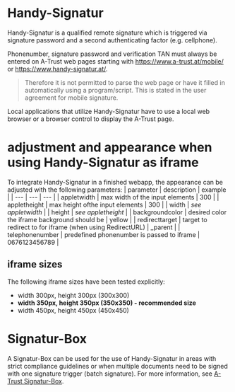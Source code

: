 # Handy-Signatur

Handy-Signatur is a qualified remote signature which is triggered via signature password and a second authenticating factor (e.g. cellphone).

Phonenumber, signature password and verification TAN must always be entered on A-Trust web pages starting with https://www.a-trust.at/mobile/ or https://www.handy-signatur.at/.

> Therefore it is not permitted to parse the web page or have it filled in automatically using a program/script. This is stated in the user agreement for mobile signature.

Local applications that utilize Handy-Signatur have to use a local web browser or a browser control to display the A-Trust page.

# adjustment and appearance when using Handy-Signatur as iframe
To integrate Handy-Signatur in a finished webapp, the appearance can be adjusted with the following parameters:
| parameter | description | example |
| --- | --- | --- |
| appletwidth | max width of the input elements | 300 |
| appletheight | max height ofthe input elements | 300 |
| width | *see appletwidth* |
| height | *see appletheight* |
| backgroundcolor | desired color the iframe background should be | yellow |
| redirecttarget | target to redirect to for iframe (when using RedirectURL) | \_parent |
| telephonenumber | predefined phonenumber is passed to iframe | 0676123456789 |
## iframe sizes
The following iframe sizes have been tested explicitly:
- width 300px, height 300px (300x300)
- __width 350px, height 350px (350x350) - recommended size__
- width 450px, height 450px (450x450)

# Signatur-Box
A Signatur-Box can be used for the use of Handy-Signatur in areas with strict compliance guidelines or when multiple documents need to be signed with one signature trigger (batch signature). For more information, see [A-Trust Signatur-Box](https://www.a-trust.at/de/handy-signatur/signaturbox/).

